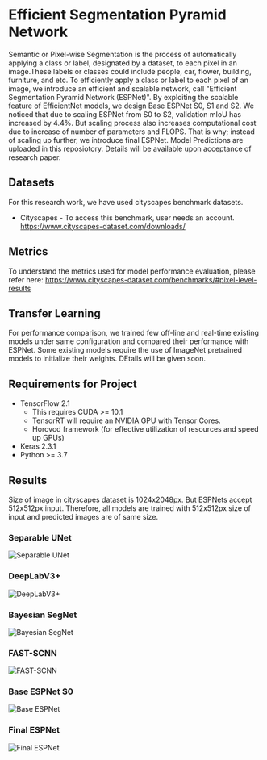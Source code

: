 # Efficient Segmentation Pyramid Network
Semantic or Pixel-wise Segmentation is the process of automatically applying a class or label, designated by a dataset, to each pixel in an image.These labels or classes could include people, car, flower, building, furniture, and etc. To efficiently apply a class or label to each pixel of an image, we introduce an efficient and scalable network, call "Efficient Segmentation Pyramid Network (ESPNet)". By exploiting the scalable feature of EfficientNet models, we design Base ESPNet S0, S1 and S2. We noticed that due to scaling ESPNet from S0 to S2, validation mIoU has increased by 4.4%. But scaling process also increases computational cost due to increase of number of parameters and FLOPS. That is why; instead of scaling up further, we introduce final ESPNet. Model Predictions are uploaded in this reposiotory. Details will be available upon acceptance of research paper.

## Datasets
For this research work, we have used cityscapes benchmark datasets.
* Cityscapes - To access this benchmark, user needs an account. https://www.cityscapes-dataset.com/downloads/              

## Metrics
To understand the metrics used for model performance evaluation, please  refer here: https://www.cityscapes-dataset.com/benchmarks/#pixel-level-results

## Transfer Learning
For performance comparison, we trained few off-line and real-time existing models under same configuration and compared their performance with ESPNet. Some existing models require the use of ImageNet pretrained models to initialize their weights. DEtails will be given soon.

## Requirements for Project
* TensorFlow 2.1
  * This requires CUDA >= 10.1
  * TensorRT will require an NVIDIA GPU with Tensor Cores.
  * Horovod framework (for effective utilization of resources and speed up GPUs)
* Keras 2.3.1
* Python >= 3.7

## Results
Size of image in cityscapes dataset is 1024x2048px. But ESPNets accept 512x512px input. Therefore, all models are trained with 512x512px size of input and predicted images are of same size. 
### Separable UNet
![Separable UNet](https://github.com/tanmaysingha/ESPNet/blob/master/Results/other_models/Separable_UNet.png?raw=true)

### DeepLabV3+
![DeepLabV3+](https://github.com/tanmaysingha/ESPNet/blob/master/Results/other_models/DeepLabV3%2B.png?raw=true)

### Bayesian SegNet
![Bayesian SegNet](https://github.com/tanmaysingha/ESPNet/blob/master/Results/other_models/Bayesian_SegNet.png?raw=true)

### FAST-SCNN
![FAST-SCNN](https://github.com/tanmaysingha/ESPNet/blob/master/Results/other_models/FAST_SCNN.png?raw=true)

### Base ESPNet S0
![Base ESPNet](https://github.com/tanmaysingha/ESPNet/blob/master/Results/Base_ESPNet_Results/Base_ESPNet.png?raw=true)

### Final ESPNet
![Final ESPNet](https://github.com/tanmaysingha/ESPNet/blob/master/Results/Final_ESPNet_Results/result1.png?raw=true)
